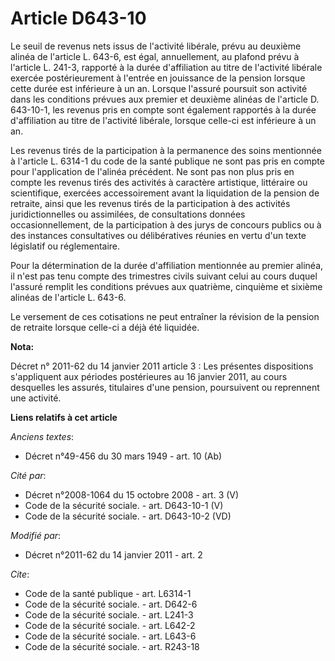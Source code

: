 # Article D643-10

Le seuil de revenus nets issus de l'activité libérale, prévu au deuxième alinéa de l'article L. 643-6, est égal,
annuellement, au plafond prévu à l'article L. 241-3, rapporté à la durée d'affiliation au titre de l'activité libérale
exercée postérieurement à l'entrée en jouissance de la pension lorsque cette durée est inférieure à un an. Lorsque l'assuré
poursuit son activité dans les conditions prévues aux premier et deuxième alinéas de l'article D. 643-10-1, les revenus pris
en compte sont également rapportés à la durée d'affiliation au titre de l'activité libérale, lorsque celle-ci est inférieure
à un an. 

Les revenus tirés de la participation à la permanence des soins mentionnée à l'article L. 6314-1 du code de la santé publique
ne sont pas pris en compte pour l'application de l'alinéa précédent. Ne sont pas non plus pris en compte les revenus tirés
des activités à caractère artistique, littéraire ou scientifique, exercées accessoirement avant la liquidation de la pension
de retraite, ainsi que les revenus tirés de la participation à des activités juridictionnelles ou assimilées, de
consultations données occasionnellement, de la participation à des jurys de concours publics ou à des instances consultatives
ou délibératives réunies en vertu d'un texte législatif ou réglementaire. 

Pour la détermination de la durée d'affiliation mentionnée au premier alinéa, il n'est pas tenu compte des trimestres civils
suivant celui au cours duquel l'assuré remplit les conditions prévues aux quatrième, cinquième et sixième alinéas de
l'article L. 643-6. 

Le versement de ces cotisations ne peut entraîner la révision de la pension de retraite lorsque celle-ci a déjà été liquidée.

**Nota:**

Décret n° 2011-62 du 14 janvier 2011 article 3 : Les présentes dispositions s'appliquent aux périodes postérieures au 16
janvier 2011, au cours desquelles les assurés, titulaires d'une pension, poursuivent ou reprennent une activité.

**Liens relatifs à cet article**

_Anciens textes_:

  - Décret n°49-456 du 30 mars 1949 - art. 10 (Ab)

_Cité par_:

  - Décret n°2008-1064 du 15 octobre 2008 - art. 3 (V)
  - Code de la sécurité sociale. - art. D643-10-1 (V)
  - Code de la sécurité sociale. - art. D643-10-2 (VD)

_Modifié par_:

  - Décret n°2011-62 du 14 janvier 2011 - art. 2

_Cite_:

  - Code de la santé publique - art. L6314-1
  - Code de la sécurité sociale. - art. D642-6
  - Code de la sécurité sociale. - art. L241-3
  - Code de la sécurité sociale. - art. L642-2
  - Code de la sécurité sociale. - art. L643-6
  - Code de la sécurité sociale. - art. R243-18
